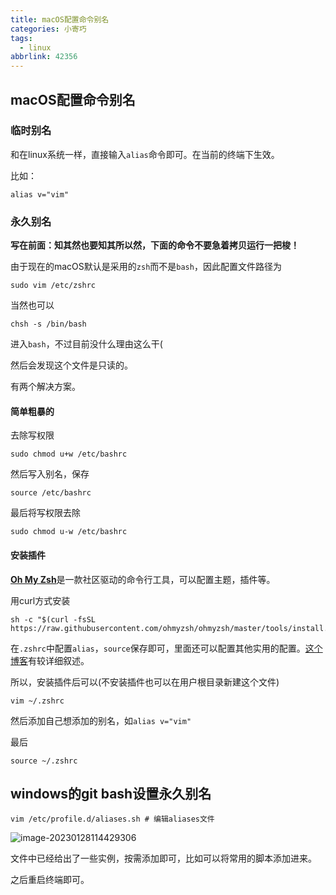 ```yaml
---
title: macOS配置命令别名
categories: 小寄巧
tags:
  - linux
abbrlink: 42356
---
```

## macOS配置命令别名

### 临时别名

和在linux系统一样，直接输入`alias`命令即可。在当前的终端下生效。

比如：

```shell
alias v="vim"
```

### 永久别名

**写在前面：知其然也要知其所以然，下面的命令不要急着拷贝运行一把梭！**

由于现在的macOS默认是采用的`zsh`而不是`bash`，因此配置文件路径为

```shell
sudo vim /etc/zshrc
```

当然也可以

```shell
chsh -s /bin/bash
```

进入`bash`，不过目前没什么理由这么干(

然后会发现这个文件是只读的。

有两个解决方案。

#### 简单粗暴的

去除写权限

```shell
sudo chmod u+w /etc/bashrc
```

然后写入别名，保存

```shell
source /etc/bashrc
```

最后将写权限去除

```shell
sudo chmod u-w /etc/bashrc
```

#### 安装插件

[**Oh My Zsh**](https://github.com/ohmyzsh/ohmyzsh)是一款社区驱动的命令行工具，可以配置主题，插件等。

用curl方式安装

```shell
sh -c "$(curl -fsSL https://raw.githubusercontent.com/ohmyzsh/ohmyzsh/master/tools/install.sh)"
```

在`.zshrc`中配置`alias`，`source`保存即可，里面还可以配置其他实用的配置。[这个博客](https://mrseawave.github.io/blogs/articles/2021/08/29/oh-my-zsh/)有较详细叙述。

所以，安装插件后可以(不安装插件也可以在用户根目录新建这个文件)

```shell
vim ~/.zshrc
```

然后添加自己想添加的别名，如`alias v="vim"`

最后

```shell
source ~/.zshrc
```

## windows的git bash设置永久别名

```shell
vim /etc/profile.d/aliases.sh # 编辑aliases文件
```

![image-20230128114429306](https://raw.githubusercontent.com/Lunaticsky-tql/blog_article_resources/main/macOS%E9%85%8D%E7%BD%AE%E5%91%BD%E4%BB%A4%E5%88%AB%E5%90%8D/20230128114558552930_510_image-20230128114429306.png)

文件中已经给出了一些实例，按需添加即可，比如可以将常用的脚本添加进来。

之后重启终端即可。